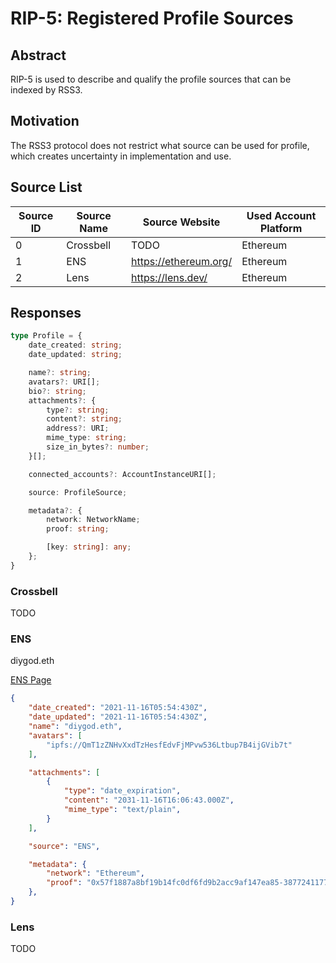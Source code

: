 # RIP-5: Registered Profile Sources

## Abstract

RIP-5 is used to describe and qualify the profile sources that can be indexed by RSS3.

## Motivation

The RSS3 protocol does not restrict what source can be used for profile, which creates uncertainty in implementation and use.

## Source List

| Source ID | Source Name | Source Website | Used Account Platform |
| -- | -- | -- | -- |
| 0 | Crossbell | TODO | Ethereum |
| 1 | ENS | <https://ethereum.org/> | Ethereum |
| 2 | Lens | <https://lens.dev/> | Ethereum |

## Responses

```ts
type Profile = {
    date_created: string;
    date_updated: string;

    name?: string;
    avatars?: URI[];
    bio?: string;
    attachments?: {
        type?: string;
        content?: string;
        address?: URI;
        mime_type: string;
        size_in_bytes?: number;
    }[];

    connected_accounts?: AccountInstanceURI[];

    source: ProfileSource;

    metadata?: {
        network: NetworkName;
        proof: string;

        [key: string]: any;
    };
}
```

### Crossbell

TODO

### ENS

diygod.eth

[ENS Page](https://app.ens.domains/name/diygod.eth/details)

```json
{
    "date_created": "2021-11-16T05:54:430Z",
    "date_updated": "2021-11-16T05:54:430Z",
    "name": "diygod.eth",
    "avatars": [
        "ipfs://QmT1zZNHvXxdTzHesfEdvFjMPvw536Ltbup7B4ijGVib7t"
    ],

    "attachments": [
        {
            "type": "date_expiration",
            "content": "2031-11-16T16:06:43.000Z",
            "mime_type": "text/plain",
        }
    ],

    "source": "ENS",

    "metadata": {
        "network": "Ethereum",
        "proof": "0x57f1887a8bf19b14fc0df6fd9b2acc9af147ea85-38772411775600185392141164298857056901123186294823286690051165662418535698832",
    },
}
```

### Lens

TODO
